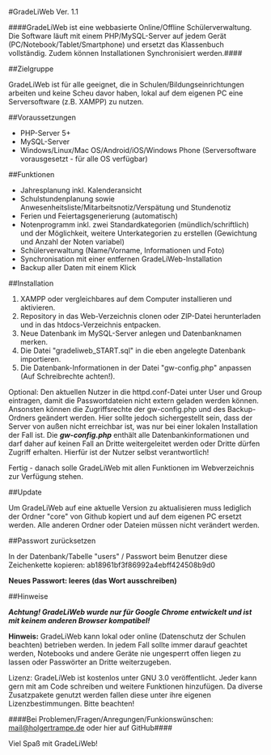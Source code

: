 #GradeLiWeb Ver. 1.1

####GradeLiWeb ist eine webbasierte Online/Offline Schülerverwaltung. Die Software läuft mit einem PHP/MySQL-Server auf jedem Gerät (PC/Notebook/Tablet/Smartphone) und ersetzt das Klassenbuch vollständig. Zudem können Installationen Synchronisiert werden.####

##Zielgruppe

GradeLiWeb ist für alle geeignet, die in Schulen/Bildungseinrichtungen arbeiten und keine Scheu davor haben, lokal auf dem eigenen PC eine Serversoftware (z.B. XAMPP) zu nutzen.

##Voraussetzungen

* PHP-Server 5+
* MySQL-Server
* Windows/Linux/Mac OS/Android/iOS/Windows Phone (Serversoftware vorausgesetzt - für alle OS verfügbar)

##Funktionen

* Jahresplanung inkl. Kalenderansicht
* Schulstundenplanung sowie Anwesenheitsliste/Mitarbeitsnotiz/Verspätung und Stundenotiz
* Ferien und Feiertagsgenerierung (automatisch)
* Notenprogramm inkl. zwei Standardkategorien (mündlich/schriftlich) und der Möglichkeit, weitere Unterkategorien zu erstellen (Gewichtung und Anzahl der Noten variabel)
* Schülerverwaltung (Name/Vorname, Informationen und Foto)
* Synchronisation mit einer entfernen GradeLiWeb-Installation
* Backup aller Daten mit einem Klick

##Installation

1. XAMPP oder vergleichbares auf dem Computer installieren und aktivieren.
2. Repository in das Web-Verzeichnis clonen oder ZIP-Datei herunterladen und in das htdocs-Verzeichnis entpacken.
3. Neue Datenbank im MySQL-Server anlegen und Datenbanknamen merken.
4. Die Datei "gradeliweb_START.sql" in die eben angelegte Datenbank importieren.
5. Die Datenbank-Informationen in der Datei "gw-config.php" anpassen (Auf Schreibrechte achten!).

Optional: Den aktuellen Nutzer in die httpd.conf-Datei unter User und Group eintragen, damit die Passwortdateien nicht extern geladen werden können. Ansonsten können die Zugriffsrechte der gw-config.php und des Backup-Ordners geändert werden. Hier sollte jedoch sichergestellt sein, dass der Server von außen nicht erreichbar ist, was nur bei einer lokalen Installation der Fall ist. Die ***gw-config.php*** enthält alle Datenbankinformationen und darf daher auf keinen Fall an Dritte weitergeleitet werden oder Dritte dürfen Zugriff erhalten. Hierfür ist der Nutzer selbst verantwortlich!

Fertig - danach solle GradeLiWeb mit allen Funktionen im Webverzeichnis zur Verfügung stehen.

##Update

Um GradeLiWeb auf eine aktuelle Version zu aktualisieren muss lediglich der Ordner "core" von Github kopiert und auf dem eigenen PC ersetzt werden. Alle anderen Ordner oder Dateien müssen nicht verändert werden.

##Passwort zurücksetzen

In der Datenbank/Tabelle "users" / Passwort beim Benutzer diese Zeichenkette kopieren: ab18961bf3f86992a4ebff424508b9d0

**Neues Passwort: leeres (das Wort ausschreiben)**

##Hinweise

***Achtung! GradeLiWeb wurde nur für Google Chrome entwickelt und ist mit keinem anderen Browser kompatibel!***

**Hinweis:** GradeLiWeb kann lokal oder online (Datenschutz der Schulen beachten) betrieben werden. In jedem Fall sollte immer darauf geachtet werden, Notebooks und andere Geräte nie ungesperrt offen liegen zu lassen oder Passwörter an Dritte weiterzugeben.

Lizenz: GradeLiWeb ist kostenlos unter GNU 3.0 veröffentlicht. Jeder kann gern mit am Code schreiben und weitere Funktionen hinzufügen. Da diverse Zusatzpakete genutzt werden fallen diese unter ihre eigenen Lizenzbestimmungen. Bitte beachten!

####Bei Problemen/Fragen/Anregungen/Funkionswünschen: mail@holgertrampe.de oder hier auf GitHub####

Viel Spaß mit GradeLiWeb!